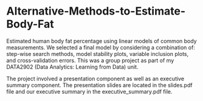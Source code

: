 # Alternative-Methods-to-Estimate-Body-Fat
Estimated human body fat percentage using linear models of common body measurements. We selected a final model by considering a combination of: step-wise search methods, model stability plots, variable inclusion plots, and cross-validation errors. This was a group project as part of my DATA2902 (Data Analytics: Learning from Data) unit.

The project involved a presentation component as well as an executive summary component. The presentation slides are located in the slides.pdf file and our executive summary in the executive_summary.pdf file.
